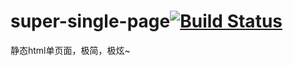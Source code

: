 # super-single-page[![Build Status](https://travis-ci.com/realwds/super-single-page.svg?branch=main)](https://travis-ci.com/realwds/super-single-page)
静态html单页面，极简，极炫~
